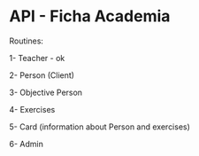 # API - Ficha Academia

Routines: 

1- Teacher - ok

2- Person (Client) 

3- Objective Person 

4- Exercises 

5- Card (information about Person and exercises) 

6- Admin 
